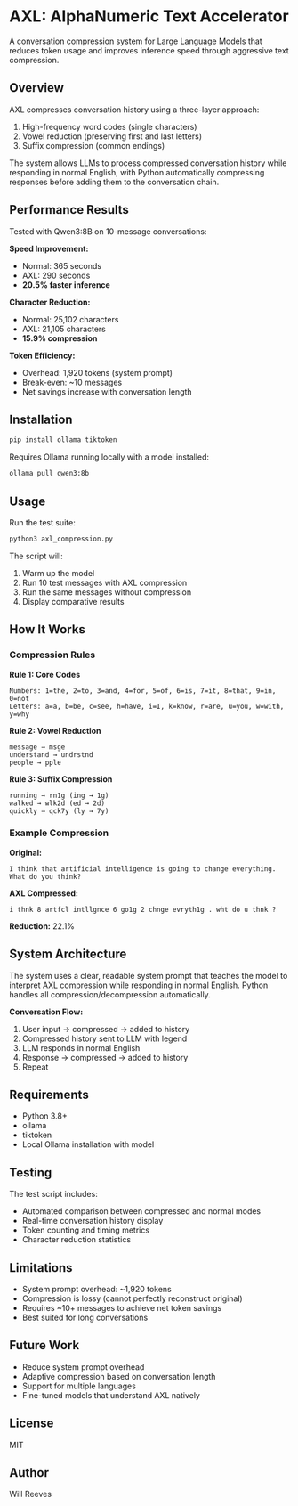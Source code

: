 # AXL: AlphaNumeric Text Accelerator

A conversation compression system for Large Language Models that reduces token usage and improves inference speed through aggressive text compression.

## Overview

AXL compresses conversation history using a three-layer approach:
1. High-frequency word codes (single characters)
2. Vowel reduction (preserving first and last letters)
3. Suffix compression (common endings)

The system allows LLMs to process compressed conversation history while responding in normal English, with Python automatically compressing responses before adding them to the conversation chain.

## Performance Results

Tested with Qwen3:8B on 10-message conversations:

**Speed Improvement:**
- Normal: 365 seconds
- AXL: 290 seconds
- **20.5% faster inference**

**Character Reduction:**
- Normal: 25,102 characters
- AXL: 21,105 characters
- **15.9% compression**

**Token Efficiency:**
- Overhead: 1,920 tokens (system prompt)
- Break-even: ~10 messages
- Net savings increase with conversation length

## Installation

```bash
pip install ollama tiktoken
```

Requires Ollama running locally with a model installed:
```bash
ollama pull qwen3:8b
```

## Usage

Run the test suite:
```bash
python3 axl_compression.py
```

The script will:
1. Warm up the model
2. Run 10 test messages with AXL compression
3. Run the same messages without compression
4. Display comparative results

## How It Works

### Compression Rules

**Rule 1: Core Codes**
```
Numbers: 1=the, 2=to, 3=and, 4=for, 5=of, 6=is, 7=it, 8=that, 9=in, 0=not
Letters: a=a, b=be, c=see, h=have, i=I, k=know, r=are, u=you, w=with, y=why
```

**Rule 2: Vowel Reduction**
```
message → msge
understand → undrstnd
people → pple
```

**Rule 3: Suffix Compression**
```
running → rn1g (ing → 1g)
walked → wlk2d (ed → 2d)
quickly → qck7y (ly → 7y)
```

### Example Compression

**Original:**
```
I think that artificial intelligence is going to change everything. What do you think?
```

**AXL Compressed:**
```
i thnk 8 artfcl intllgnce 6 go1g 2 chnge evryth1g . wht do u thnk ?
```

**Reduction:** 22.1%

## System Architecture

The system uses a clear, readable system prompt that teaches the model to interpret AXL compression while responding in normal English. Python handles all compression/decompression automatically.

**Conversation Flow:**
1. User input → compressed → added to history
2. Compressed history sent to LLM with legend
3. LLM responds in normal English
4. Response → compressed → added to history
5. Repeat

## Requirements

- Python 3.8+
- ollama
- tiktoken
- Local Ollama installation with model

## Testing

The test script includes:
- Automated comparison between compressed and normal modes
- Real-time conversation history display
- Token counting and timing metrics
- Character reduction statistics

## Limitations

- System prompt overhead: ~1,920 tokens
- Compression is lossy (cannot perfectly reconstruct original)
- Requires ~10+ messages to achieve net token savings
- Best suited for long conversations

## Future Work

- Reduce system prompt overhead
- Adaptive compression based on conversation length
- Support for multiple languages
- Fine-tuned models that understand AXL natively

## License

MIT

## Author

Will Reeves
